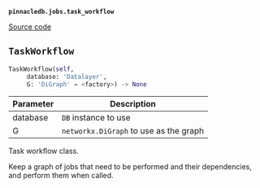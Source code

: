 **`pinnacledb.jobs.task_workflow`** 

[Source code](https://github.com/SuperDuperDB/pinnacledb/blob/main/pinnacledb/jobs/task_workflow.py)

## `TaskWorkflow` 

```python
TaskWorkflow(self,
     database: 'Datalayer',
     G: 'DiGraph' = <factory>) -> None
```
| Parameter | Description |
|-----------|-------------|
| database | ``DB`` instance to use |
| G | ``networkx.DiGraph`` to use as the graph |

Task workflow class.

Keep a graph of jobs that need to be performed and their dependencies,
and perform them when called.

